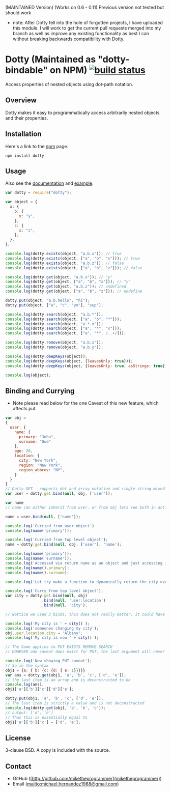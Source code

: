 (MAINTAINED Version) (Works on 0.6 - 0.11) Previous version not tested but should work
* note: After Dotty fell into the hole of forgotten projects, I have uploaded this module. I will work to get the current pull requests merged into my branch as well as improve any existing functionality as best I can without breaking backwards compatibility with Dotty.

Dotty (Maintained as "dotty-bindable" on NPM) [![build status](https://secure.travis-ci.org/miketheprogrammer/dotty.png)](http://travis-ci.org/miketheprogrammer/dotty)
=====

Access properties of nested objects using dot-path notation.

Overview
--------

Dotty makes it easy to programmatically access arbitrarily nested objects and
their properties.


Installation
------------

Here's a link to the [npm](https://npmjs.org/package/dotty) page. 

	npm install dotty


Usage
-----

Also see the [documentation](http://deoxxa.github.com/dotty/docs/) and
[example](example.js).

```javascript
var dotty = require("dotty");

var object = {
  a: {
    b: {
      x: "y",
    },
    c: {
      x: "z",
    },
  },
};

console.log(dotty.exists(object, "a.b.x")); // true
console.log(dotty.exists(object, ["a", "b", "x"])); // true
console.log(dotty.exists(object, "a.b.z")); // false
console.log(dotty.exists(object, ["a", "b", "z"])); // false

console.log(dotty.get(object, "a.b.x")); // "y"
console.log(dotty.get(object, ["a", "b", "x"])); // "y"
console.log(dotty.get(object, "a.b.z")); // undefined
console.log(dotty.get(object, ["a", "b", "z"])); // undefine

dotty.put(object, "a.b.hello", "hi");
dotty.put(object, ["a", "c", "yo"], "sup");

console.log(dotty.search(object, "a.b.*"));
console.log(dotty.search(object, ["a", "b", "*"]));
console.log(dotty.search(object, "a.*.x"));
console.log(dotty.search(object, ["a", "*", "x"]));
console.log(dotty.search(object, ["a", "*", /..+/]));

console.log(dotty.remove(object, "a.b.x"));
console.log(dotty.remove(object, "a.b.y"));

console.log(dotty.deepKeys(object));
console.log(dotty.deepKeys(object, {leavesOnly: true}));
console.log(dotty.deepKeys(object, {leavesOnly: true, asStrings: true}));

console.log(object);
```

Binding and Currying
----
- Note please read below for the one Caveat of this new feature, which affects put.
```javascript
var obj = 
{
  user: {
    name: {
      primary: "John",
      surname: "Doe"
    },
    age: 26,
    location: {
      city: "New York",
      region: "New York",
      region_abbrev: "NY",
    }
  }
}
// Dotty GET - supports dot and array notation and single string mixed in, as long as arguments length > 2
var user = dotty.get.bind(null, obj, ['user']);

var name
// name can either inherit from user, or from obj lets see both in action

name = user.bind(null, ['name']);

console.log('Curried from user object')
console.log(name('primary'));

console.log('Curried from top level object');
name = dotty.get.bind(null, obj, ['user'], 'name');

console.log(name('primary'));
console.log(name('surname'));
console.log('Accessed via return name as an object and just accessing its properties.');
console.log(name().primary);
console.log(name().surname);

console.log('Let try make a function to dynamically return the city even if it is changed from somewhere else in the program');

console.log('Curry from top level object');
var city = dotty.get.bind(null, obj)
                .bind(null, 'user.location')
                .bind(null, 'city');

// Nottice we used 3 binds, this does not really matter, it could have been one, it is just to prove the point of currying.

console.log('My city is ' + city() );
console.log('someones changing my city');
obj.user.location.city = 'Albany';
console.log('My city is now ' + city() );

// The Same applies to PUT EXISTS REMOVE SEARCH
// HOWEVER one caveat does exist for PUT, the last argument will never be deconstructed, it is strictly the value.

console.log('Now showing PUT caveat');
// So in the syntax
obj1 = {a: { b: {c: {d: { e: 1}}}}}
var ans = dotty.get(obj1, 'a', 'b', 'c', ['d', 'e']);
// the last item is an array and is deconstructed to be
console.log(ans);
obj1['a']['b']['c']['d']['e'];

dotty.put(obj1, 'a', 'b', 'c', ['d', 'e']);
// The last item is strictly a value and is not deconstructed
console.log(dotty.get(obj1, 'a', 'b', 'c'));
// output: ['d', 'e']
// Thus this is essentially equal to
obj1['a']['b']['c'] = ['d', 'e'];

```

License
-------

3-clause BSD. A copy is included with the source.

Contact
-------

* GitHub ([http://github.com/miketheprogrammer](miketheprogrammer))
* Email ([mailto:michael.hernandez1988@gmail.com](michael.hernandez1988@gmail.com))
